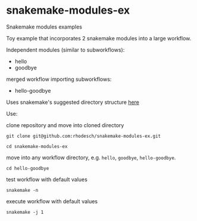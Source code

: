 # snakemake-modules-ex
Snakemake modules examples

Toy example that incorporates 2 snakemake modules into a large workflow.

Independent modules (similar to subworkflows):
- hello
- goodbye

merged workflow importing subworkflows:
- hello-goodbye

Uses snakemake's suggested directory structure [here](https://snakemake.readthedocs.io/en/stable/snakefiles/deployment.html#)

Use:

clone repository and move into cloned directory
```
git clone git@github.com:rhodesch/snakemake-modules-ex.git

cd snakemake-modules-ex
```

move into any workflow directory, e.g. `hello`, `goodbye`, `hello-goodbye`.
```
cd hello-goodbye
```

test workflow with default values
```
snakemake -n
```

execute workflow with default values
```
snakemake -j 1
```
